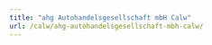 ```yaml
---
title: "ahg Autohandelsgesellschaft mbH Calw"
url: /calw/ahg-autohandelsgesellschaft-mbh-calw/
---
```

